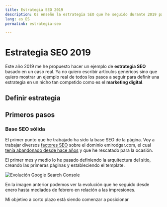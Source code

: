 ```yaml
---
title: Estrategia SEO 2019
description: Os enseño la estrategia SEO que he seguido durante 2019 para posicionarme
lang: es_ES
permalink: estrategia-seo

---
```


# Estrategia SEO 2019

Este año 2019 me he propuesto hacer un ejemplo de **estrategia SEO** basado en un caso real. Ya no quiero escribir artículos genéricos sino que quiero mostrar un ejemplo real de todos los pasos a seguir para definir una estrategia en un nicho tan competido como es el **marketing digital**.

## Definir estrategia

## Primeros pasos

### Base SEO sólida

El primer punto que he trabajado ha sido la base SEO de la página. Voy a trabajar diversos [factores SEO](factores-se) sobre el dominio emirodgar.com, el cual [tenía abandonado desde hace años](https://twitter.com/Emirodgar/status/1095273190971113473) y que he rescatado para la ocasión.

El primer mes y medio lo he pasado definiendo la arquitectura del sitio, creando las primeras páginas y estableciendo el template.

![Evolución Google Search Console](https://i.imgur.com/MVStSCU.png)

En la imagen anterior podemos ver la evolución que he seguido desde enero hasta mediados de febrero en relación a las impresiones.

Mi objetivo a corto plazo está siendo comenzar a posicionar


<!--stackedit_data:
eyJoaXN0b3J5IjpbLTUxODM0ODIwMiwtMTk4NDU0NzMzOSwtNT
gwMDM0ODU1LC0xNjY2NTU3NjQwXX0=
-->